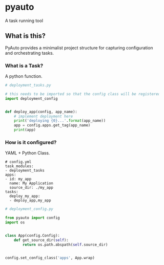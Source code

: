 # pyauto

A task running tool

## What is this?

PyAuto provides a minimalist project structure for capturing configuration and orchestrating tasks.

### What is a Task?

A python function.

```python
# deployment_tasks.py

# this needs to be imported so that the config class will be registered
import deployment_config


def deploy_app(config, app_name):
    # implement deployment here
    print('deploying {0}...'.format(app_name))
    app = config.apps.get_tag(app_name)
    print(app)
```

### How is it configured?

YAML + Python Class.

```
# config.yml
task_modules:
- deployment_tasks
apps:
- id: my_app
  name: My Application
  source_dir: ./my_app
tasks:
  deploy_my_app:
  - deploy_app,my_app
```

```python
# deployment_config.py

from pyauto import config
import os


class App(config.Config):
    def get_source_dir(self):
        return os.path.abspath(self.source_dir)


config.set_config_class('apps', App.wrap)
```
